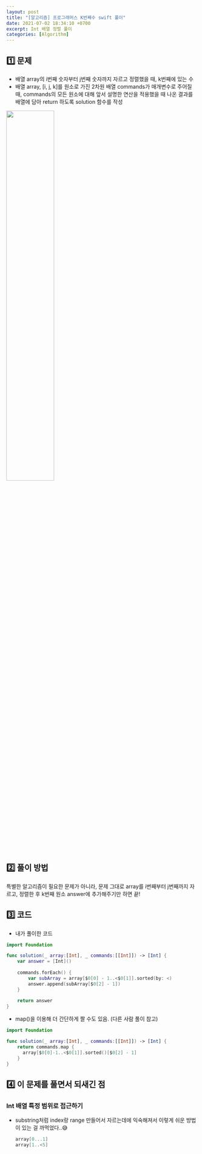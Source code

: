 ```yaml
---
layout: post
title: "[알고리즘] 프로그래머스 K번째수 swift 풀이"
date: 2021-07-02 18:34:10 +0700
excerpt: Int 배열 정렬 풀이
categories: [Algorithm]
---
```


## 1️⃣ 문제

- 배열 array의 i번째 숫자부터 j번째 숫자까지 자르고 정렬했을 때, k번째에 있는 수
- 배열 array, [i, j, k]를 원소로 가진 2차원 배열 commands가 매개변수로 주어질 때, commands의 모든 원소에 대해 앞서 설명한 연산을 적용했을 때 나온 결과를 배열에 담아 return 하도록 solution 함수를 작성

<img src="https://user-images.githubusercontent.com/47033052/124219288-047e4380-db37-11eb-80e1-7a4cce4a6d02.png" width="50%"/>

## 2️⃣ 풀이 방법

특별한 알고리즘이 필요한 문제가 아니라, 문제 그대로 array를 i번째부터 j번째까지 자르고, 정렬한 후 k번째 원소 answer에 추가해주기만 하면 끝!

## 3️⃣ 코드

- 내가 풀이한 코드

``` swift
import Foundation

func solution(_ array:[Int], _ commands:[[Int]]) -> [Int] {
    var answer = [Int]()
    
    commands.forEach() {
        var subArray = array[$0[0] - 1..<$0[1]].sorted(by: <)
        answer.append(subArray[$0[2] - 1])
    }
    
    return answer
}
```

- map()을 이용해 더 간단하게 짤 수도 있음. (다른 사람 풀이 참고)

``` swift
import Foundation

func solution(_ array:[Int], _ commands:[[Int]]) -> [Int] {
  	return commands.map {
      array[$0[0]-1..<$0[1]].sorted()[$0[2] - 1]
    }
}
```



## 4️⃣ 이 문제를 풀면서 되새긴 점

### Int 배열 특정 범위로 접근하기

- substring처럼 index랑 range 만들어서 자르는데에 익숙해져서 이렇게 쉬운 방법이 있는 걸 까먹었다..😅

  ``` swift
  array[0...1]
  array[1..<5]
  ```
